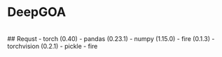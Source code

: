 # DeepGOA
<br/>
## Requst
- torch (0.40)
- pandas (0.23.1)
- numpy (1.15.0)
- fire (0.1.3)
- torchvision (0.2.1)
- pickle
- fire
